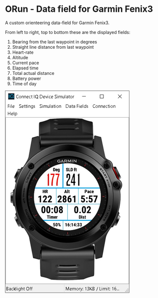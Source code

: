 # ORun - Data field for Garmin Fenix3

A custom orienteering data-field for Garmin Fenix3.

From left to right, top to bottom these are the displayed fields:

1. Bearing from the last waypoint in degrees
2. Straight line distance from last waypoint
3. Heart-rate
4. Altitude
5. Current pace
6. Elapsed time
7. Total actual distance 
8. Battery power
9. Time of day

![Image of ORun](ORun.jpg)